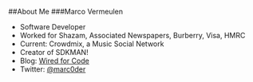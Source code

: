 ##About Me
###Marco Vermeulen

* Software Developer
* Worked for Shazam, Associated Newspapers, Burberry, Visa, HMRC
* Current: Crowdmix, a Music Social Network
* Creator of SDKMAN!
* Blog: [Wired for Code](http://wiredforcode.com)
* Twitter: [@marc0der](http://twitter.com/marc0der)
